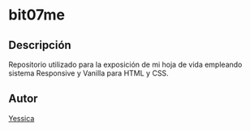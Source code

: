 # bit07me
## Descripción
Repositorio utilizado para la exposición de mi hoja de vida empleando sistema Responsive y Vanilla para HTML y CSS.
## Autor
[Yessica](https://www.linkedin.com/in/yessica-camargo98/)
